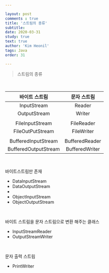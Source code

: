```yaml
---

layout: post
comments : true
title: '스트림의 종류'
subtitle:
date: 2020-03-31
study: true
text: true
author: 'Kim Heonil'
tags: Java
order: 31

---
```


> 스트림의 종류

<br>

|    바이트 스트림     |  문자 스트림   |
| :------------------: | :------------: |
|     InputStream      |     Reader     |
|     OutputStream     |     Writer     |
|                      |                |
|   FileInputStream    |   FileReader   |
|   FileOutPutStream   |   FileWriter   |
|                      |                |
| BufferedInputStream  | BufferedReader |
| BufferedOutputStream | BufferedWriter |

<br>

바이트스트림만 존재

- DataInputStream
- DataOutputStream
- 
- ObjectInputStream
- ObjectOutputStream

<br>

바이트 스트림을  문자 스트림으로 변환 해주는 클래스

- InputStreamReader
- OutputStreamWriter

<br>

문자 출력 스트림

- PrintWriter
<br><br>